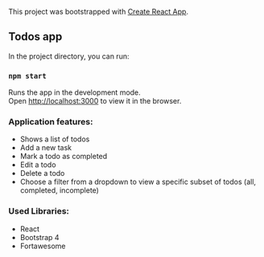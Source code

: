 This project was bootstrapped with [Create React App](https://github.com/facebook/create-react-app).

## Todos app

In the project directory, you can run:

### `npm start`

Runs the app in the development mode.<br />
Open [http://localhost:3000](http://localhost:3000) to view it in the browser.

### Application features:
* Shows a list of todos
* Add a new task
* Mark a todo as completed
* Edit a todo
* Delete a todo
* Choose a filter from a dropdown to view a specific subset of todos (all, completed, incomplete) 

### Used Libraries:
* React
* Bootstrap 4
* Fortawesome
